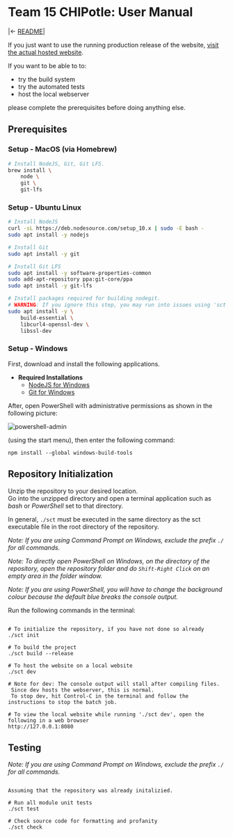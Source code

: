 # Team 15 CHIPotle: User Manual

|<- [README](../../README.md)|

If you just want to use the running production release of the website, [visit the actual hosted website](https://chip.netlify.com).

If you want to be able to to:

- try the build system
- try the automated tests
- host the local webserver

please complete the prerequisites before doing anything else.

## Prerequisites

### Setup - MacOS (via Homebrew)

```bash
# Install NodeJS, Git, Git LFS.
brew install \
	node \
	git \
	git-lfs

```

### Setup - Ubuntu Linux

```bash
# Install NodeJS
curl -sL https://deb.nodesource.com/setup_10.x | sudo -E bash -
sudo apt install -y nodejs

# Install Git
sudo apt install -y git

# Install Git LFS
sudo apt install -y software-properties-common
sudo add-apt-repository ppa:git-core/ppa
sudo apt install -y git-lfs

# Install packages required for building nodegit.
# WARNING: If you ignore this step, you may run into issues using 'sct init' or 'npm install'.
sudo apt install -y \
	build-essential \
	libcurl4-openssl-dev \
	libssl-dev

```

### Setup - Windows

First, download and install the following applications.
- **Required Installations**
  - [NodeJS for Windows](https://nodejs.org/en/)
  - [Git for Windows](https://git-scm.com/downloads)



After, open PowerShell with administrative permissions as shown in the following picture:

![powershell-admin](images/setup-powershelladmin.png)

 (using the start menu), then enter the following command:
```
npm install --global windows-build-tools

```

## Repository Initialization

Unzip the repository to your desired location.  
Go into the unzipped directory and open a terminal application such as *bash* or *PowerShell* set to that directory.

In general, `./sct` must be executed in the same directory as the sct executable file in the root directory of the repository.

*Note: If you are using Command Prompt on Windows, exclude the prefix `./` for all commands.*

*Note: To directly open PowerShell on Windows, on the directory of the repository, open the repository folder and do `Shift-Right Click` on an empty area in the folder window.*

*Note: If you are using PowerShell, you will have to change the background colour because the default blue breaks the console output.*

Run the following commands in the terminal:

```

# To initialize the repository, if you have not done so already
./sct init

# To build the project
./sct build --release

# To host the website on a local website
./sct dev

# Note for dev: The console output will stall after compiling files.  
 Since dev hosts the webserver, this is normal.  
 To stop dev, hit Control-C in the terminal and follow the instructions to stop the batch job.

# To view the local website while running './sct dev', open the following in a web browser
http://127.0.0.1:8080

```

## Testing

*Note: If you are using Command Prompt on Windows, exclude the prefix `./` for all commands.*

```

Assuming that the repository was already initalizied.

# Run all module unit tests
./sct test

# Check source code for formatting and profanity
./sct check

```